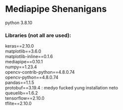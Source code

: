 # Mediapipe Shenanigans

python 3.8.10

### Libraries (not all are used):

keras==2.10.0 <br/>
matplotlib==3.6.0 <br/>
matplotlib-inline==0.1.6 <br/>
mediapipe==0.10.1 <br/>
numpy==1.23.4 <br/>
opencv-contrib-python==4.8.0.74 <br/>
opencv-python==4.8.0.74 <br/>
pandas==1.1.5 <br/>
protobuf==3.19.4 : medyo fucked yung installation neto <br/>
queuelib==1.6.2 <br/>
tensorflow==2.10.0 <br/>
tflite==2.10.0 <br/>
